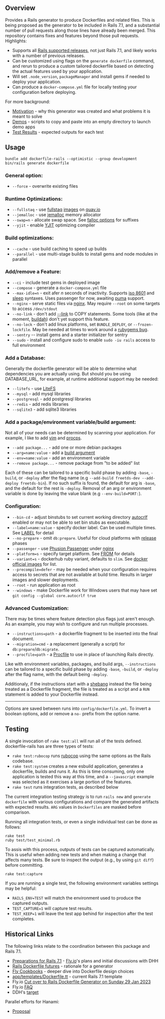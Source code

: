 ## Overview

Provides a Rails generator to produce Dockerfiles and related files.  This is being proposed as the generator to be included in Rails 7.1, and a substantial number of pull requests along those lines have already been merged.  This repository contains fixes and features beyond those pull requests.  Highlights:

  * Supports all [Rails supported releases](https://guides.rubyonrails.org/maintenance_policy.html), not just Rails 7.1, and likely works with a number of previous releases.
  * Can be customized using flags on the `generate dockerfile` command, and rerun to produce a custom tailored dockerfile based on detecting the actual features used by your application.
  * Will set `.node_version`, `packageManager` and install gems if needed to deploy your application.
  * Can produce a `docker-compose.yml` file for locally testing your configuration before deploying.

For more background:

* [Motivation](./MOTIVATION.md) - why this generator was created and what problems it is meant to solve
* [Demos](./DEMO.md) - scripts to copy and paste into an empty directory to launch demo apps
* [Test Results](./test/results) - expected outputs for each test

## Usage

```
bundle add dockerfile-rails --optimistic --group development
bin/rails generate dockerfile
```

### General option:

* `--force` - overwrite existing files

### Runtime Optimizations:

* `--fullstaq` - use [fullstaq](https://fullstaqruby.org/) [images](https://github.com/evilmartians/fullstaq-ruby-docker) on [quay.io](https://quay.io/repository/evl.ms/fullstaq-ruby?tab=tags&tag=latest)
* `--jemalloc` - use [jemalloc](https://jemalloc.net/) memory allocator
* `--swap=n` - allocate swap space.  See [falloc options](https://man7.org/linux/man-pages/man1/fallocate.1.html#OPTIONS) for suffixes
* `--yjit` - enable [YJIT](https://github.com/ruby/ruby/blob/master/doc/yjit/yjit.md) optimizing compiler

### Build optimizations:

* `--cache` - use build caching to speed up builds
* `--parallel` - use multi-stage builds to install gems and node modules in parallel

### Add/remove a Feature:

* `--ci` - include test gems in deployed image
* `--compose` - generate a `docker-compose.yml` file
* `--max-idle=n` - exit afer *n* seconds of inactivity.  Supports [iso 8601](https://en.wikipedia.org/wiki/ISO_8601#Durations) and [sleep](https://man7.org/linux/man-pages/man1/sleep.1.html#DESCRIPTION) syntaxes.  Uses passenger for now, awaiting [puma](https://github.com/puma/puma/issues/2580) support.
* `--nginx` - serve static files via [nginx](https://www.nginx.com/).  May require `--root` on some targets to access `/dev/stdout`
* `--no-link` - don't add [--link](https://docs.docker.com/engine/reference/builder/#copy---link) to COPY statements.  Some tools (like at the moment, [buildah](https://www.redhat.com/en/topics/containers/what-is-buildah)) don't yet support this feature.
* `--no-lock` - don't add linux platforms, set `BUNDLE_DEPLOY`, or `--frozen-lockfile`.  May be needed at times to work around a [rubygems bug](https://github.com/rubygems/rubygems/issues/6082#issuecomment-1329756343).
* `--sentry` -- install gems and a starter initializer for sentry
* `--sudo` - install and configure sudo to enable `sudo -iu rails` access to full environment

### Add a Database:

Generally the dockerfile generator will be able to determine what dependencies you
are actually using.  But should you be using DATABASE_URL, for example, at runtime
additional support may be needed:

* `--litefs` - use [LiteFS](https://fly.io/docs/litefs/)
* `--mysql` - add mysql libraries
* `--postgresql` - add postgresql libraries
* `--redis` - add redis libraries
* `--sqlite3` - add sqlite3 libraries

### Add a package/environment variable/build argument:

Not all of your needs can be determined by scanning your application.  For example, I like to add [vim](https://www.vim.org/) and [procps](https://packages.debian.org/bullseye/procps).

 * `--add package...` - add one or more debian packages
 * `--arg=name:value` - add a [build argument](https://docs.docker.com/engine/reference/builder/#arg)
 * `--env=name:value` - add an environment variable
 * `--remove package...` - remove package from "to be added" list

 Each of these can be tailored to a specific build phase by adding `-base`, `-build`, or `-deploy` after the flag name (e.g `--add-build freetds-dev --add-deploy freetds-bin`).  If no such suffix is found, the default for arg is `-base`, and the default for the rest is `-deploy`.  Removal of an arg or environment variable is done by leaving the value blank (e.g `--env-build=PORT:`).

### Configuration:

* `--bin-cd` - adjust binstubs to set current working directory
[autocrlf](https://git-scm.com/book/en/v2/Customizing-Git-Git-Configuration#_core_autocrlf) enabled or may not be able to set bin stubs as executable.
* `--label=name:value` - specify docker label.  Can be used multiple times.  See [LABEL](https://docs.docker.com/engine/reference/builder/#label) for detail
* `--no-prepare` - omit `db:prepare`.  Useful for cloud platforms with [release](https://devcenter.heroku.com/articles/release-phase) phases
* `--passenger` - use [Phusion Passenger](https://www.phusionpassenger.com/) under [nginx](https://www.nginx.com/)
* `--platform=s` - specify target platform.  See [FROM](https://docs.docker.com/engine/reference/builder/#from) for details
* `--variant=s` - dockerhub ruby variant, defaults to `slim`.  See [docker official images](https://hub.docker.com/_/ruby) for list.
* `--precompile=defer` - may be needed when your configuration requires access to secrets that are not available at build time.  Results in larger images and slower deployments.
* `--root` - run application as root
* `--windows` - make Dockerfile work for Windows users that may have set `git config --global core.autocrlf true`

### Advanced Customization:

There may be times where feature detection plus flags just aren't enough.  As an example, you may wish to configure and run multiple processes.  

* `--instructions=path` - a dockerfile fragment to be inserted into the final document. 
* `--migration=cmd` - a replacement (generally a script) for `db:prepare`/`db:migrate`.
* `--procfile=path` - a [Procfile](https://github.com/ddollar/foreman#foreman) to use in place of launching Rails directly.

Like with environment variables, packages, and build args, `--instructions` can be tailored to a specific build phase by adding `-base`, `-build`, or `-deploy` after the flag name, with the default being `-deploy`.

Additionaly, if the instructions start with a [shebang](https://en.wikipedia.org/wiki/Shebang_(Unix)) instead the file being treated as a Dockerfile fragment, the file is treated as a script and a `RUN` statement is added to your Dockerfile instead.

---

Options are saved between runs into `config/dockerfile.yml`.  To invert a boolean options, add or remove a `no-` prefix from the option name.

## Testing

A single invocation of `rake test:all` will run all of the tests defined.  dockerfile-rails has are three types of tests:

  * `rake test:rubocop` runs [rubocop](https://github.com/rubocop/rubocop) using the same options as the Rails codebase.
  * `rake test:system` creates a new esbuild application, generates a dockerfile, builds and runs it.  As this is time consuming, only one application is tested this way at this time, and a `--javascript` example was selected as it exercises a large portion of the features.
  * `rake test` runs integration tests, as described below

The current integration testing strategy is to run `rails new` and `generate dockerfile` with various configurations and compare the generated artifacts with expected results.  `ARG` values in `Dockerfiles` are masked before comparison.

Running all integration tests, or even a single individual test can be done as follows:

```
rake test
ruby test/test_minimal.rb
```

To assis with this process, outputs of tests can be captured automatically.  This is useful when adding new tests and when making a change that affects many tests.  Be sure to inspect the output (e.g., by using `git diff`) before committing.

```
rake test:capture
```

If you are running a single test, the following environment variables settings may be helpful:

 * `RAILS_ENV=TEST` will match the environment used to produce the captured outputs.
 * `TEST_CAPTURE=1` will capture test results.
 * `TEST_KEEP=1` will leave the test app behind for inspection after the test completes.

## Historical Links

The following links relate to the coordination between this package and Rails 7.1.

* [Preparations for Rails 7.1](https://community.fly.io/t/preparations-for-rails-7-1/9512) - [Fly.io](https://fly.io/)'s plans and initial discussions with DHH
* [Rails Dockerfile futures](https://discuss.rubyonrails.org/t/rails-dockerfile-futures/82091/1) - rationale for a generator
* [Fly Cookbooks](https://fly.io/docs/rails/cookbooks/) - deeper dive into Dockerfile design choices
* [app/templates/Dockerfile.tt](https://github.com/rails/rails/blob/main/railties/lib/rails/generators/rails/app/templates/Dockerfile.tt) - current Rails 7.1 template
* Fly.io [Cut over to Rails Dockerfile Generator on Sunday 29 Jan 2023](https://community.fly.io/t/cut-over-to-rails-dockerfile-generator-on-sunday-29-jan-2023/10350)
* Fly.io [FAQ](https://fly.io/docs/rails/getting-started/dockerfiles/)
* DDH's [target](https://github.com/rails/rails/pull/47372#issuecomment-1438971730)

Parallel efforts for Hanami:

* [Proposal](https://discourse.hanamirb.org/t/dockerfile-hanami/816)
